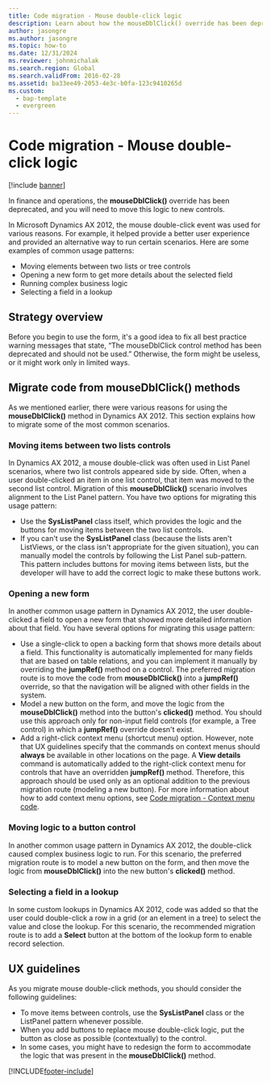 ```yaml
---
title: Code migration - Mouse double-click logic
description: Learn about how the mouseDblClick() override has been deprecated, and how you will need to move this logic to new controls.
author: jasongre
ms.author: jasongre
ms.topic: how-to
ms.date: 12/31/2024
ms.reviewer: johnmichalak
ms.search.region: Global
ms.search.validFrom: 2016-02-28
ms.assetid: ba33ee49-2053-4e3c-b0fa-123c9410265d
ms.custom: 
  - bap-template
  - evergreen
---
```


# Code migration - Mouse double-click logic

[!include [banner](../includes/banner.md)]

In finance and operations, the **mouseDblClick()** override has been deprecated, and you will need to move this logic to new controls.

In Microsoft Dynamics AX 2012, the mouse double-click event was used for various reasons. For example, it helped provide a better user experience and provided an alternative way to run certain scenarios. Here are some examples of common usage patterns:

-   Moving elements between two lists or tree controls
-   Opening a new form to get more details about the selected field
-   Running complex business logic
-   Selecting a field in a lookup


## Strategy overview
Before you begin to use the form, it's a good idea to fix all best practice warning messages that state, “The mouseDblClick control method has been deprecated and should not be used.” Otherwise, the form might be useless, or it might work only in limited ways.

## Migrate code from mouseDblClick() methods
As we mentioned earlier, there were various reasons for using the **mouseDblClick()** method in Dynamics AX 2012. This section explains how to migrate some of the most common scenarios.

### Moving items between two lists controls

In Dynamics AX 2012, a mouse double-click was often used in List Panel scenarios, where two list controls appeared side by side. Often, when a user double-clicked an item in one list control, that item was moved to the second list control. Migration of this **mouseDblClick()** scenario involves alignment to the List Panel pattern. You have two options for migrating this usage pattern:

-   Use the **SysListPanel** class itself, which provides the logic and the buttons for moving items between the two list controls.
-   If you can't use the **SysListPanel** class (because the lists aren't ListViews, or the class isn't appropriate for the given situation), you can manually model the controls by following the List Panel sub-pattern. This pattern includes buttons for moving items between lists, but the developer will have to add the correct logic to make these buttons work.

### Opening a new form

In another common usage pattern in Dynamics AX 2012, the user double-clicked a field to open a new form that showed more detailed information about that field. You have several options for migrating this usage pattern:

-   Use a single-click to open a backing form that shows more details about a field. This functionality is automatically implemented for many fields that are based on table relations, and you can implement it manually by overriding the **jumpRef()** method on a control. The preferred migration route is to move the code from **mouseDblClick()** into a **jumpRef()** override, so that the navigation will be aligned with other fields in the system.
-   Model a new button on the form, and move the logic from the **mouseDblClick()** method into the button's **clicked()** method. You should use this approach only for non-input field controls (for example, a Tree control) in which a **jumpRef()** override doesn't exist.
-   Add a right-click context menu (shortcut menu) option. However, note that UX guidelines specify that the commands on context menus should **always** be available in other locations on the page. A **View details** command is automatically added to the right-click context menu for controls that have an overridden **jumpRef()** method. Therefore, this approach should be used only as an optional addition to the previous migration route (modeling a new button). For more information about how to add context menu options, see [Code migration - Context menu code](code-migration-context-menus.md).

### Moving logic to a button control

In another common usage pattern in Dynamics AX 2012, the double-click caused complex business logic to run. For this scenario, the preferred migration route is to model a new button on the form, and then move the logic from **mouseDblClick()** into the new button's **clicked()** method.

### Selecting a field in a lookup

In some custom lookups in Dynamics AX 2012, code was added so that the user could double-click a row in a grid (or an element in a tree) to select the value and close the lookup. For this scenario, the recommended migration route is to add a **Select** button at the bottom of the lookup form to enable record selection.

## UX guidelines
As you migrate mouse double-click methods, you should consider the following guidelines:

-   To move items between controls, use the **SysListPanel** class or the ListPanel pattern whenever possible.
-   When you add buttons to replace mouse double-click logic, put the button as close as possible (contextually) to the control.
-   In some cases, you might have to redesign the form to accommodate the logic that was present in the **mouseDblClick()** method.






[!INCLUDE[footer-include](../../../includes/footer-banner.md)]
